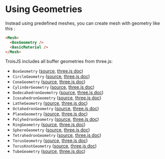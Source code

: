 # Using Geometries

Instead using predefined meshes, you can create mesh with geometry like this :

```html
<Mesh>
  <BoxGeometry />
  <BasicMaterial />
</Mesh>
```

TroisJS includes all buffer geometries from three.js:

- `BoxGeometry` ([source](https://github.com/troisjs/trois/blob/master/src/geometries/BoxGeometry.ts), [three.js doc](https://threejs.org/docs/#api/en/geometries/BoxBufferGeometry))
- `CircleGeometry` ([source](https://github.com/troisjs/trois/blob/master/src/geometries/CircleGeometry.ts), [three.js doc](https://threejs.org/docs/#api/en/geometries/CircleBufferGeometry))
- `ConeGeometry` ([source](https://github.com/troisjs/trois/blob/master/src/geometries/ConeGeometry.ts), [three.js doc](https://threejs.org/docs/#api/en/geometries/ConeBufferGeometry))
- `CylinderGeometry` ([source](https://github.com/troisjs/trois/blob/master/src/geometries/CylinderGeometry.ts), [three.js doc](https://threejs.org/docs/#api/en/geometries/CylinderBufferGeometry))
- `DodecahedronGeometry` ([source](https://github.com/troisjs/trois/blob/master/src/geometries/DodecahedronGeometry.ts), [three.js doc](https://threejs.org/docs/#api/en/geometries/DodecahedronBufferGeometry))
- `IcosahedronGeometry` ([source](https://github.com/troisjs/trois/blob/master/src/geometries/IcosahedronGeometry.ts), [three.js doc](https://threejs.org/docs/#api/en/geometries/IcosahedronBufferGeometry))
- `LatheGeometry` ([source](https://github.com/troisjs/trois/blob/master/src/geometries/LatheGeometry.ts), [three.js doc](https://threejs.org/docs/#api/en/geometries/LatheBufferGeometry))
- `OctahedronGeometry` ([source](https://github.com/troisjs/trois/blob/master/src/geometries/OctahedronGeometry.ts), [three.js doc](https://threejs.org/docs/#api/en/geometries/OctahedronBufferGeometry))
- `PlaneGeometry` ([source](https://github.com/troisjs/trois/blob/master/src/geometries/PlaneGeometry.ts), [three.js doc](https://threejs.org/docs/#api/en/geometries/PlaneBufferGeometry))
- `PolyhedronGeometry` ([source](https://github.com/troisjs/trois/blob/master/src/geometries/PolyhedronGeometry.ts), [three.js doc](https://threejs.org/docs/#api/en/geometries/PolyhedronBufferGeometry))
- `RingGeometry` ([source](https://github.com/troisjs/trois/blob/master/src/geometries/RingGeometry.ts), [three.js doc](https://threejs.org/docs/#api/en/geometries/RingBufferGeometry))
- `SphereGeometry` ([source](https://github.com/troisjs/trois/blob/master/src/geometries/SphereGeometry.ts), [three.js doc](https://threejs.org/docs/#api/en/geometries/SphereBufferGeometry))
- `TetrahedronGeometry` ([source](https://github.com/troisjs/trois/blob/master/src/geometries/TetrahedronGeometry.ts), [three.js doc](https://threejs.org/docs/#api/en/geometries/TetrahedronBufferGeometry))
- `TorusGeometry` ([source](https://github.com/troisjs/trois/blob/master/src/geometries/TorusGeometry.ts), [three.js doc](https://threejs.org/docs/#api/en/geometries/TorusBufferGeometry))
- `TorusKnotGeometry` ([source](https://github.com/troisjs/trois/blob/master/src/geometries/TorusKnotGeometry.ts), [three.js doc](https://threejs.org/docs/#api/en/geometries/TorusKnotBufferGeometry))
- `TubeGeometry` ([source](https://github.com/troisjs/trois/blob/master/src/geometries/TubeGeometry.ts), [three.js doc](https://threejs.org/docs/#api/en/geometries/TubeBufferGeometry))
